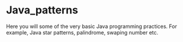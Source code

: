 # Java_patterns

Here you will some of the very basic Java programming practices. For example, Java star patterns, palindrome, swaping number etc.
